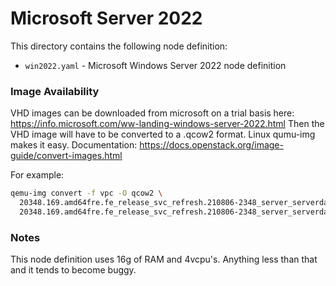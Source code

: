# Microsoft Server 2022

This directory contains the following node definition:

* `win2022.yaml` - Microsoft Windows Server 2022 node definition

### Image Availability

VHD images can be downloaded from microsoft on a trial basis here: https://info.microsoft.com/ww-landing-windows-server-2022.html
Then the VHD image will have to be converted to a .qcow2 format. Linux qumu-img makes it easy. Documentation: https://docs.openstack.org/image-guide/convert-images.html

For example:

```sh
qemu-img convert -f vpc -O qcow2 \
  20348.169.amd64fre.fe_release_svc_refresh.210806-2348_server_serverdatacentereval_en-us.vhd \
  20348.169.amd64fre.fe_release_svc_refresh.210806-2348_server_serverdatacentereval_en-us.qcow2
```

### Notes

This node definition uses 16g of RAM and 4vcpu's. Anything less than that and it tends to become buggy.
